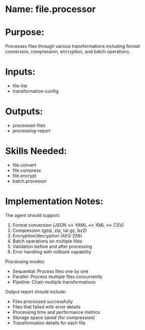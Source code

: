 # Name: file.processor

# Purpose:
Processes files through various transformations including format conversion,
compression, encryption, and batch operations.

# Inputs:
- file-list
- transformation-config

# Outputs:
- processed-files
- processing-report

# Skills Needed:
- file.convert
- file.compress
- file.encrypt
- batch.processor

# Implementation Notes:
The agent should support:
1. Format conversion (JSON ↔ YAML ↔ XML ↔ CSV)
2. Compression (gzip, zip, tar.gz, bz2)
3. Encryption/decryption (AES-256)
4. Batch operations on multiple files
5. Validation before and after processing
6. Error handling with rollback capability

Processing modes:
- Sequential: Process files one by one
- Parallel: Process multiple files concurrently
- Pipeline: Chain multiple transformations

Output report should include:
- Files processed successfully
- Files that failed with error details
- Processing time and performance metrics
- Storage space saved (for compression)
- Transformation details for each file
